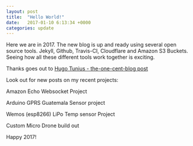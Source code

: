 ```yaml
---
layout: post
title:  "Hello World!"
date:   2017-01-10 6:13:34 +0000
categories: update
---
```


Here we are in 2017. The new blog is up and ready using several open source tools. Jekyll, Github, Travis-CI, Cloudflare and Amazon S3 Buckets. Seeing how all these different tools work together is exciting. 

Thanks goes out to [Hugo Tunius - the-one-cent-blog post]("https://hugotunius.se/2016/01/10/the-one-cent-blog.html")

Look out for new posts on my recent projects:

Amazon Echo Websocket Project

Arduino GPRS Guatemala Sensor project

Wemos (esp8266) LiPo Temp sensor Project

Custom Micro Drone build out


Happy 2017!
